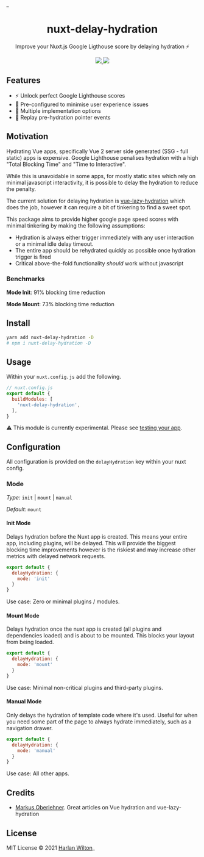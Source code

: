 _<h1 align='center'>nuxt-delay-hydration</h1>

<p align='center'>Improve your Nuxt.js Google Ligthouse score by delaying hydration ⚡️<br>
</p>

<p align='center'>
<a href='https://www.npmjs.com/package/nuxt-delay-hydration'>
<img src='https://img.shields.io/npm/v/nuxt-delay-hydration?color=0EA5E9&label='>
<img src='https://github.com/windicss/nuxt-delay-hydration/actions/workflows/test.yml/badge.svg' >
</a>
</p>


## Features

- ⚡️ Unlock perfect Google Lighthouse scores
- 🍃 Pre-configured to minimise user experience issues
- 🧩 Multiple implementation options
- 🔁 Replay pre-hydration pointer events

## Motivation

Hydrating Vue apps, specifically Vue 2 server side generated (SSG - full static) apps
is expensive. Google Lighthouse penalises hydration with a high "Total Blocking Time" and "Time to Interactive".

While this is unavoidable in some apps, for mostly static sites which rely on minimal javascript interactivity, it is possible
to delay the hydration to reduce the penalty. 

The current solution for delaying hydration is [vue-lazy-hydration](https://github.com/maoberlehner/vue-lazy-hydration) which does the job, however it can 
 require a bit of tinkering to find a sweet spot.

This package aims to provide higher google page speed scores with  minimal tinkering by making the following assumptions:
- Hydration is always either trigger immediately with any user interaction or a minimal idle delay timeout.
- The entire app should be rehydrated quickly as possible once hydration trigger is fired
- Critical above-the-fold functionality _should_ work without javascript

### Benchmarks

**Mode Init**: 91% blocking time reduction

**Mode Mount**: 73% blocking time reduction

## Install

```bash
yarn add nuxt-delay-hydration -D
# npm i nuxt-delay-hydration -D
```

## Usage

Within your `nuxt.config.js` add the following.

```js
// nuxt.config.js
export default {
  buildModules: [
    'nuxt-delay-hydration',
  ],
}
```

⚠️ This module is currently experimental. Please see [testing your app](#testing-your-app).

## Configuration

All configuration is provided on the `delayHydration` key within your nuxt config.

### Mode

*Type:* `init` | `mount` | `manual`

*Default:* `mount`

#### Init Mode

Delays hydration before the Nuxt app is created. This means your entire app, including plugins, will be delayed. 
This will provide the biggest blocking time improvements however is the riskiest and may increase
other metrics with delayed network requests.

```js
export default {
  delayHydration: {
    mode: 'init'
  }
}
```

Use case: Zero or minimal plugins / modules.

#### Mount Mode

Delays hydration once the nuxt app is created (all plugins and dependencies loaded) and is about to be mounted. This blocks
your layout from being loaded.

```js
export default {
  delayHydration: {
    mode: 'mount'
  }
}
```

Use case: Minimal non-critical plugins and third-party plugins.

#### Manual Mode

Only delays the hydration of template code where it's used. Useful for when you need some part of the
page to always hydrate immediately, such as a navigation drawer.

```js
export default {
  delayHydration: {
    mode: 'manual'
  }
}
```

Use case: All other apps.


## Credits

- [Markus Oberlehner](https://github.com/maoberlehner). Great articles on Vue hydration and vue-lazy-hydration 


## License

MIT License © 2021 [Harlan Wilton](https://github.com/harlan-zw)_

